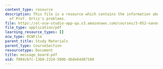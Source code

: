 ```yaml
---
content_type: resource
description: This file is a resource which contains the information about the answers
  of Prof. Ortiz's problems.
file: https://ol-ocw-studio-app-qa.s3.amazonaws.com/courses/3-052-nanomechanics-of-materials-and-biomaterials-spring-2007/f084cb7c13b82324580bdbde64d87160_message_board.pdf
file_type: application/pdf
learning_resource_types: []
ocw_type: OCWFile
parent_title: Study Materials
parent_type: CourseSection
resourcetype: Document
title: message_board.pdf
uid: f084cb7c-13b8-2324-580b-dbde64d87160
---
```

